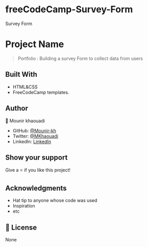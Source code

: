 # freeCodeCamp-Survey-Form
Survey Form

# Project Name

> Portfolio : Building a survey Form to collect data from users


## Built With

- HTML&CSS
- FreeCodeCamp templates.



## Author

👤 Mounir khaouadi

- GitHub: [@Mounir-kh](https://github.com/Mounir-kh)
- Twitter: [@MKhaouadi](https://twitter.com/MKhaouadi)
- LinkedIn: [LinkedIn](https://www.linkedin.com/in/mounir-khaouadi-753918102/)

## Show your support

Give a ⭐️ if you like this project!

## Acknowledgments

- Hat tip to anyone whose code was used
- Inspiration
- etc

## 📝 License

None
